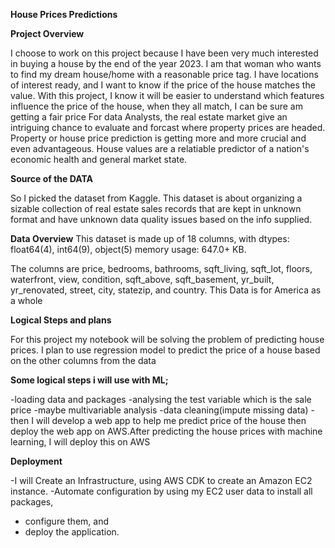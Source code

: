 **House Prices Predictions**

**Project Overview**

I choose to work on this project because I have been very much interested in buying a house by the end of the year 2023.
I am that woman who wants to find my dream house/home with a reasonable price tag. I have locations of interest ready, and I want to know if the price of the house matches the value. With this project, I know it will be easier to understand which features influence the price of the house, when they all match, I can be sure am getting a fair price
For data Analysts, the real estate market give an intriguing chance to evaluate and forcast where property prices are headed.
Property or house price prediction is getting more and more crucial and even advantageous. House values are a relatiable predictor of a nation's economic health and general market state.

**Source of the DATA**

So I picked the dataset from Kaggle. This dataset is about organizing a sizable collection of real estate sales records that are kept in unknown format and have unknown data quality issues based on the info supplied.

**Data Overview**
This dataset is made up of 18 columns, with dtypes: float64(4), int64(9), object(5) memory usage: 647.0+ KB.

The columns are price, bedrooms, bathrooms,	sqft_living, sqft_lot,	floors,	waterfront,	view,	condition,	sqft_above,	sqft_basement,	yr_built,	yr_renovated,	street,	city,	statezip, and country. This Data is for America as a whole

**Logical Steps and plans**

For this project my notebook will be solving the problem of predicting house prices.
I plan to use regression model to predict the price of a house based on the other columns from the data

**Some logical steps i will use with ML;**

-loading data and packages
-analysing the test variable which is the sale price
-maybe multivariable analysis
-data cleaning(impute missing data)
-then I will develop a web app to help me predict price of the house then deploy the web app on AWS.After predicting the house prices with machine learning, I will deploy this on AWS

**Deployment**

-I will Create an Infrastructure, using AWS CDK to create an Amazon EC2 instance.
-Automate configuration by using my EC2 user data to install all packages, 
- configure them, and
- deploy the application.



